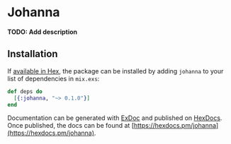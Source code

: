 # Johanna

**TODO: Add description**

## Installation

If [available in Hex](https://hex.pm/docs/publish), the package can be installed
by adding `johanna` to your list of dependencies in `mix.exs`:

```elixir
def deps do
  [{:johanna, "~> 0.1.0"}]
end
```

Documentation can be generated with [ExDoc](https://github.com/elixir-lang/ex_doc)
and published on [HexDocs](https://hexdocs.pm). Once published, the docs can
be found at [https://hexdocs.pm/johanna](https://hexdocs.pm/johanna).

